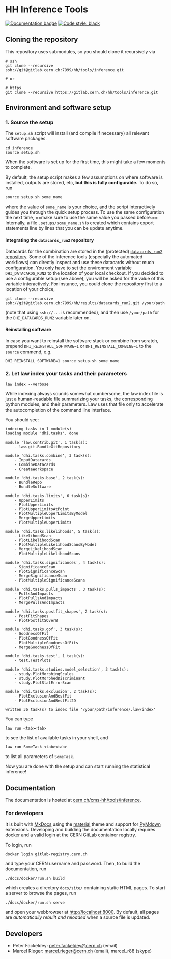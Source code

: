# HH Inference Tools

[![Documentation badge](https://img.shields.io/badge/Documentation-passing-brightgreen)](http://cms-hh.web.cern.ch/cms-hh/tools/inference/index.html) [![Code style: black](https://img.shields.io/badge/code%20style-black-000000.svg)](https://github.com/psf/black)


## Cloning the repository

This repository uses submodules, so you should clone it recursively via

```shell
# ssh
git clone --recursive ssh://git@gitlab.cern.ch:7999/hh/tools/inference.git

# or

# https
git clone --recursive https://gitlab.cern.ch/hh/tools/inference.git
```


## Environment and software setup

### 1. Source the setup

The `setup.sh` script will install (and compile if necessary) all relevant software packages.

```shell
cd inference
source setup.sh
```

When the software is set up for the first time, this might take a few moments to complete.

By default, the setup script makes a few assumptions on where software is installed, outputs are stored, etc, **but this is fully configurable.**
To do so, run

```shell
source setup.sh some_name
```

where the value of `some_name` is your choice, and the script interactively guides you through the quick setup process.
To use the same configuration the next time, ==make sure to use the same value you passed before.==
Internally, a file `.setups/some_name.sh` is created which contains export statements line by lines that you can be update anytime.


#### Integrating the `datacards_run2` repository

Datacards for the combination are stored in the (protected) [`datacards_run2` repository](https://gitlab.cern.ch/hh/results/datacards_run2).
Some of the inference tools (especially the automated workflows) can directly inspect and use these datacards without much configuration.
You only have to set the environment variable `DHI_DATACARDS_RUN2` to the location of your local checkout.
If you decided to use a configurable setup (see above), you will be asked for the value of this variable interactively.
For instance, you could clone the repository first to a location of your choice,

```shell
git clone --recursive ssh://git@gitlab.cern.ch:7999/hh/results/datacards_run2.git /your/path
```

(note that using `ssh://...` is recommended), and then use `/your/path` for the `DHI_DATACARDS_RUN2` variable later on.


#### Reinstalling software

In case you want to reinstall the software stack or combine from scratch, prepend `DHI_REINSTALL_SOFTWARE=1` or `DHI_REINSTALL_COMBINE=1` to the `source` commend, e.g.

```shell
DHI_REINSTALL_SOFTWARE=1 source setup.sh some_name
```


### 2. Let law index your tasks and their parameters

```shell
law index --verbose
```

While indexing always sounds somewhat cumbersome, the law index file is just a human-readable file summarizing your tasks, the corresponding python modules, and their parameters.
Law uses that file only to accelerate the autocompletion of the command line interface.

You should see:

```shell
indexing tasks in 1 module(s)
loading module 'dhi.tasks', done

module 'law.contrib.git', 1 task(s):
    - law.git.BundleGitRepository

module 'dhi.tasks.combine', 3 task(s):
    - InputDatacards
    - CombineDatacards
    - CreateWorkspace

module 'dhi.tasks.base', 2 task(s):
    - BundleRepo
    - BundleSoftware

module 'dhi.tasks.limits', 6 task(s):
    - UpperLimits
    - PlotUpperLimits
    - PlotUpperLimitsAtPoint
    - PlotMultipleUpperLimitsByModel
    - MergeUpperLimits
    - PlotMultipleUpperLimits

module 'dhi.tasks.likelihoods', 5 task(s):
    - LikelihoodScan
    - PlotLikelihoodScan
    - PlotMultipleLikelihoodScansByModel
    - MergeLikelihoodScan
    - PlotMultipleLikelihoodScans

module 'dhi.tasks.significances', 4 task(s):
    - SignificanceScan
    - PlotSignificanceScan
    - MergeSignificanceScan
    - PlotMultipleSignificanceScans

module 'dhi.tasks.pulls_impacts', 3 task(s):
    - PullsAndImpacts
    - PlotPullsAndImpacts
    - MergePullsAndImpacts

module 'dhi.tasks.postfit_shapes', 2 task(s):
    - PostFitShapes
    - PlotPostfitSOverB

module 'dhi.tasks.gof', 3 task(s):
    - GoodnessOfFit
    - PlotGoodnessOfFit
    - PlotMultipleGoodnessOfFits
    - MergeGoodnessOfFit

module 'dhi.tasks.test', 1 task(s):
    - test.TestPlots

module 'dhi.tasks.studies.model_selection', 3 task(s):
    - study.PlotMorphingScales
    - study.PlotMorphedDiscriminant
    - study.PlotStatErrorScan

module 'dhi.tasks.exclusion', 2 task(s):
    - PlotExclusionAndBestFit
    - PlotExclusionAndBestFit2D

written 36 task(s) to index file '/your/path/inference/.law/index'
```

You can type

```shell
law run <tab><tab>
```

to see the list of available tasks in your shell, and

```shell
law run SomeTask <tab><tab>
```

to list all parameters of `SomeTask`.

Now you are done with the setup and can start running the statistical inference!


## Documentation

The documentation is hosted at [cern.ch/cms-hh/tools/inference](https://cern.ch/cms-hh/tools/inference).

### For developers

It is built with [MkDocs](https://www.mkdocs.org) using the [material](https://squidfunk.github.io/mkdocs-material) theme and support for [PyMdown](https://facelessuser.github.io/pymdown-extensions) extensions.
Developing and building the documentation locally requires docker and a valid login at the CERN GitLab container registry.

To login, run

```shell
docker login gitlab-registry.cern.ch
```

and type your CERN username and password.
Then, to build the documentation, run

```shell
./docs/docker/run.sh build
```

which creates a directory `docs/site/` containing static HTML pages.
To start a server to browse the pages, run

```shell
./docs/docker/run.sh serve
```

and open your webbrowser at [http://localhost:8000](http://localhost:8000).
By default, all pages are *automatically rebuilt and reloaded* when a source file is updated.


## Developers

- Peter Fackeldey: peter.fackeldey@cern.ch (email)
- Marcel Rieger: marcel.rieger@cern.ch (email), marcel_r88 (skype)
